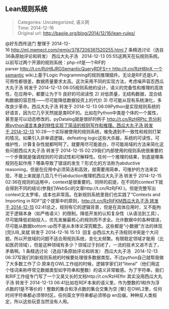 Lean规则系统
---
    
> Categories: Uncategorized, 语义网  
> Time: 2014-12-16  
> Original url: <http://baojie.org/blog/2014/12/16/lean-rules/>
    
@好东西传送门 整理于 2014-12-16 http://ml.memect.com/remix/3787206361520255.html 7 条精选讨论（选自36条原始评论和转发） 西瓜大丸子汤   2014-12-13 05:55这两天在玩规则系统。以前写过两个开源的规则系统：php-rif是一个RIF的parser http://t.cn/RzH8JRGSemanticQueryRDFS++ http://t.cn/RzH8InX 一个semantic wiki上基于Logic Programming的规则推理插件。无论是RIF还是LP，可用性都很差，数据质量要求太高。这次采用不同的实现方法，考虑噪声容忍西瓜大丸子汤 转发于 2014-12-13 06:05规则系统的设计，语义的完备性和推理的高效性，在应用中，都要让为于1) 良好的可阅读性 2) 对低质量，无结构数据，混合结构数据的容忍性——尽可能降低数据投资上的代价 3) 尽可能从现有系统演化，多改良少革命。西瓜大丸子汤 转发于 2014-12-13 06:09Python是实现规则系统的好语言，因为它几乎天然就是类RDF的。比如在Python中类是个体的一个属性，甚至是可以动态修改的。pyDatalog就是很好的例子 http://t.cn/RzHRPtc 充分利用python语言本身的特性实现了简洁的规则写作和推理。西瓜大丸子汤 转发于 2014-12-13 10:28一个实际被使用的规则系统，难免遇到不一致性和规则打架的情况。如果引入非单调逻辑，defeating logic这些大杀器，系统的可读性，可维护性，计算复杂性就都呵呵了。就要用尽可能直白，尽可能局域的方法来简化这些问题西瓜大丸子汤 转发于 2014-12-15 02:29我们内部使用的规则系统很重要的一个步骤就是强调规则的可调试性和可解释性。任何一个推理的结果，到底是哪条规则在起作用？哪条导致了错误的发生？形式化的方法称为abductive reasoning，但是在应用中必须简洁和高效，就需要用简单，可维护的方法来实现，不能上来就是几百几千行abduction推理机西瓜大丸子汤 转发于 2014-12-15 02:36在规则的运用中，context是很重要的。同样的前提，在不同的context下就会得到不同的结论(参我们WebSci的文章http://t.cn/RzRjFKI )。但是完整写出context又太罗嗦，成本也非常高。在新规则系统里我们也实践了“Contexts and Importing in RDF”这个提案中的原则，http://t.cn/RzRjFKM西瓜大丸子汤 转发于 2014-12-15 02:41总之，规则有它的逻辑背景，但是在具体应用时，又不能拘泥于逻辑本身（如严格语义）的限制。降低开发的认知复杂性（从语法到工具），尽可能降低初始投入，优先发展最核心的规则而不求全。允许数据中的各种错误，尽可能从数据bottom up而不是从本体论深究概念。这些都是“小数据”方法的体现 [完]UB_吴斌 转发于 2014-12-16 15:13  回复 @西瓜大丸子汤规则冲突是个大问题。所以开放域的问题不适合用规则系统，变化太频繁。有限稳定领域才能用（比如医药领域），但是这种领域有多少？领域过于封闭了，一流的技术又进不去了，矛盾啊。1 条精选讨论（选自7条原始评论和转发） 西瓜大丸子汤   2014-12-13 06:37写我们的新规则系统的时候要处理很多数据类型。不过python自己就帮我做了大多数工作了:D 原来在OWL工作组的时候，逻辑学家们对“literal”（他们用这个怪词来称呼常见数据类型如字符串和整数）的语义非常敏感。为了字符串，我们和RIF工作组专门写了一个又臭又长的文档http://t.cn/RzHEfhr 其实没用西瓜大丸子汤 转发于 2014-12-13 06:41比如在RDF本来的语义里，作为整数的1和作为浮点数的1是不等价的！整数的集合和浮点数的集合交集为空 [晕] 在OWL2里，任何时间字符串都必须带时区。任何英文字符串都必须带@ en后缀。种种反人类规定，所以这些玩意当然没有人用。     
    